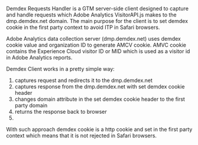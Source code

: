 Demdex Requests Handler is a GTM server-side client designed to capture and handle requests which Adobe Analytics VisitorAPI.js makes to the dmp.demdex.net domain.
The main purpose for the client is to set demdex cookie in the first party context to avoid ITP in Safari browsers.

Adobe Analytics data collection server (dmp.demdex.net) uses demdex cookie value and organization ID to generate AMCV cookie. AMVC cookie contains the Experience Cloud visitor ID or MID which is used as a visitor id in Adobe Analytics reports.

Demdex Client works in a pretty simple way:

1) captures request and redirects it to the dmp.demdex.net
2) captures response from the dmp.demdex.net with set demdex cookie header
3) changes domain attribute in the set demdex cookie header to the first party domain
4) returns the response back to browser
5) 
With such approach demdex cookie is a http cookie and set in the first party context which means that it is not rejected in Safari browsers.
